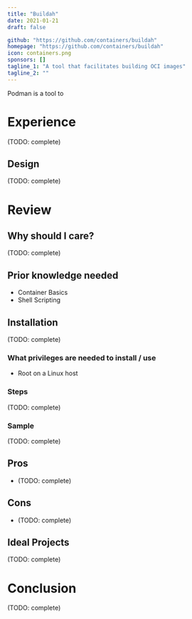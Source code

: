```yaml
---
title: "Buildah"
date: 2021-01-21
draft: false

github: "https://github.com/containers/buildah"
homepage: "https://github.com/containers/buildah"
icon: containers.png
sponsors: []
tagline_1: "A tool that facilitates building OCI images"
tagline_2: ""
---
```



Podman is a tool to 

# Experience
(TODO: complete)

## Design
(TODO: complete)


# Review

## Why should I care?

(TODO: complete)

## Prior knowledge needed

- Container Basics
- Shell Scripting


## Installation

(TODO: complete)

### What privileges are needed to install / use

- Root on a Linux host

### Steps

(TODO: complete)

### Sample

(TODO: complete)

## Pros

- (TODO: complete)


## Cons

- (TODO: complete)

## Ideal Projects
(TODO: complete)

# Conclusion


(TODO: complete)